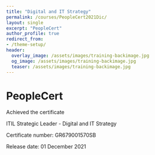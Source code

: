 ```yaml
---
title: "Digital and IT Strategy"
permalink: /courses/PeopleCert2021Dic/
layout: single
excerpt: "PeopleCert"
author_profile: true
redirect_from:
- /theme-setup/
header:
  overlay_image: /assets/images/training-backimage.jpg
  og_image: /assets/images/training-backimage.jpg
  teaser: /assets/images/training-backimage.jpg
---
```

# PeopleCert

Achieved the certificate

ITIL Strategic Leader - Digital and IT Strategy

Certificate number: GR679001570SB

Release date:  01 December 2021


